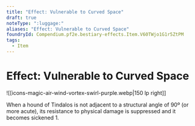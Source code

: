 ```yaml
---
title: "Effect: Vulnerable to Curved Space"
draft: true
noteType: ":luggage:"
aliases: "Effect: Vulnerable to Curved Space"
foundryId: Compendium.pf2e.bestiary-effects.Item.V60TWjo1G1r5ZtPM
tags:
  - Item
---
```


# Effect: Vulnerable to Curved Space
![[icons-magic-air-wind-vortex-swirl-purple.webp|150 lp right]]

When a hound of Tindalos is not adjacent to a structural angle of 90º (or more acute), its resistance to physical damage is suppressed and it becomes sickened 1.
